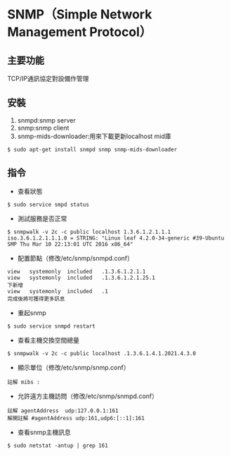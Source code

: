 # SNMP（Simple Network Management Protocol）
## 主要功能
TCP/IP通訊協定對設備作管理
## 安裝
1. snmpd:snmp server
2. snmp:snmp client
3. snmp-mids-downloader:用來下載更新localhost mid庫
```
$ sudo apt-get install snmpd snmp snmp-mids-downloader
```

## 指令
* 查看狀態
```
$ sudo service smpd status
```
* 測試服務是否正常
```
$ snmpwalk -v 2c -c public localhost 1.3.6.1.2.1.1.1
iso.3.6.1.2.1.1.1.0 = STRING: "Linux leaf 4.2.0-34-generic #39-Ubuntu SMP Thu Mar 10 22:13:01 UTC 2016 x86_64"
```
* 配置節點（修改/etc/snmp/snmpd.conf）
```
view   systemonly  included   .1.3.6.1.2.1.1
view   systemonly  included   .1.3.6.1.2.1.25.1
下新增
view   systemonly  included   .1
完成後將可獲得更多訊息
```
* 重起snmp
```
$ sudo service snmpd restart
```
* 查看主機交換空間總量
```
$ snmpwalk -v 2c -c public localhost .1.3.6.1.4.1.2021.4.3.0
```
* 顯示單位（修改/etc/snmp/snmp.conf）
```
註解 mibs :
```
* 允許遠方主機訪問（修改/etc/snmp/snmpd.conf）
```
註解 agentAddress  udp:127.0.0.1:161
解開註解 #agentAddress udp:161,udp6:[::1]:161
```
* 查看snmp主機訊息
```
$ sudo netstat -antup | grep 161
```
